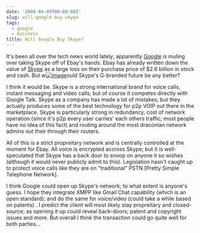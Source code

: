 ```yaml
---
date: '2008-04-09T00:00:00Z'
slug: will-google-buy-skype
tags:
  - google
  - business
title: Will Google Buy Skype?
---
```


It's been all over the tech news world lately; apparently
[Google](http://www.google.ie/) is muling over taking Skype off of Ebay's hands.
Ebay has already written down the value of
[Skype](http://en.wikipedia.org/wiki/Skype) as a large loss on their purchase
price of $2.6 billion in stock and cash. But
w[![image](http://about.skype.com/online.png)](http://about.skype.com/online.png)ould
Skype's G-branded future be any better?

I think it would be. Skype is a strong international brand for voice calls,
instant messaging and video calls; but of course it competes directly with
Google Talk. Skype as a company has made a lot of mistakes; but they actually
produces some of the best technology for p2p VOIP out there in the marketplace.
Skype is particularly strong in redundancy, cost of network operation (since
it's p2p every user carries' each others traffic; most people have no idea of
this fact) and routing around the most draconian network admins out their
through their routers.

All of this is a strict propreitary network and is centrally controlled at the
moment for Ebay. All voice is encrypted accross Skype; but it is well-speculated
that Skype has a back door to snoop on anyone it so wishes (although it would
never publicly admit to this). Legislation hasn't caught up to protect voice
calls like they are on "traditional" PSTN [Pretty Simple Telephone Network].

I think Google could open up Skype's network; to what extent is anyone's guess.
I hope they integrate XMPP like Gmail Chat capability (which is an open
standard); and do the same for voice/video (could take a while based on patents)
. I predict the client will most likely stay propreitary and closed-source; as
opening it up could reveal back-doors; patent and copyright issues and more. But
overall I think the transaction could go quite well for both parties...
